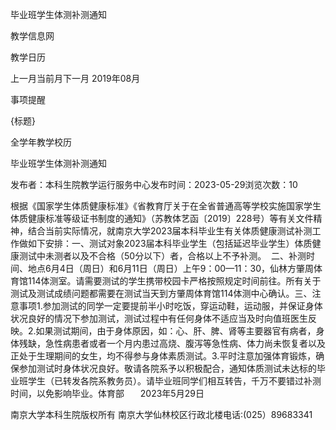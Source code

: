 






毕业班学生体测补测通知





























教学信息网







































教学日历



上一月当前月下一月
2019年08月





事项提醒


{标题}


全学年教学校历
























毕业班学生体测补测通知

发布者：本科生院教学运行服务中心发布时间：2023-05-29浏览次数：10

根据《国家学生体质健康标准》《省教育厅关于在全省普通高等学校实施国家学生体质健康标准等级证书制度的通知》（苏教体艺函〔2019〕228号）等有关文件精神，结合当前实际情况，就南京大学2023届本科毕业生有关体质健康测试补测工作做如下安排：一、测试对象2023届本科毕业学生（包括延迟毕业学生）体质健康测试中未测者以及不合格（50分以下）者，合格以上不予补测。  二、补测时间、地点6月4日（周日）和6月11日（周日）上午9：00—11：30，仙林方肇周体育馆114体测室。请需要测试的学生携带校园卡严格按照规定时间前往。所有关于测试及测试成绩问题都需要在测试当天到方肇周体育馆114体测中心确认。三、注意事项1.参加测试的同学一定要提前半小时吃饭，穿运动鞋，运动服，并保证身体状况良好的情况下参加测试，测试过程中有任何身体不适应当及时向值班医生反映。2.如果测试期间，由于身体原因，如：心、肝、脾、肾等主要器官有病者，身体残缺，急性病患者或者一个月内患过高烧、腹泻等急性病、体力尚未恢复者以及正处于生理期间的女生，均不得参与身体素质测试。3.平时注意加强体育锻炼，确保参加测试时身体状况良好。敬请各院系予以积极配合，通知体质测试未达标的毕业班学生（已转发各院系教务员）。请毕业班同学们相互转告，千万不要错过补测时间，以免影响毕业。体育部 　  2023年5月29日

















南京大学本科生院版权所有
南京大学仙林校区行政北楼电话:(025）89683341






















